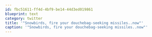 ```yaml
---
id: fbc51611-ff4d-4bf9-be14-44d3ed019861
blueprint: text
category: twitter
title: '"Snowbirds, fire your douchebag-seeking missiles..now"'
caption: '"Snowbirds, fire your douchebag-seeking missiles..now"'
---
```

